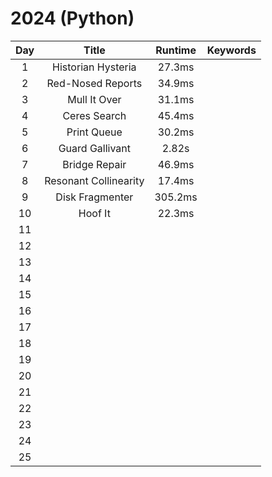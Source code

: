# 2024 (Python)

| Day  | Title                           | Runtime | Keywords |
| :-:  | :-:                             | :-:     | :-:      |
| 1    | Historian Hysteria              | 27.3ms  ||
| 2    | Red-Nosed Reports               | 34.9ms  ||
| 3    | Mull It Over                    | 31.1ms  ||
| 4    | Ceres Search                    | 45.4ms  ||
| 5    | Print Queue                     | 30.2ms  ||
| 6    | Guard Gallivant                 | 2.82s   ||
| 7    | Bridge Repair                   | 46.9ms  ||
| 8    | Resonant Collinearity           | 17.4ms  ||
| 9    | Disk Fragmenter                 | 305.2ms ||
| 10   | Hoof It                         | 22.3ms  ||
| 11   | ||
| 12   | ||
| 13   | ||
| 14   | ||
| 15   | ||
| 16   | ||
| 17   | ||
| 18   | ||
| 19   | ||
| 20   | ||
| 21   | ||
| 22   | ||
| 23   | ||
| 24   | ||
| 25   | ||
